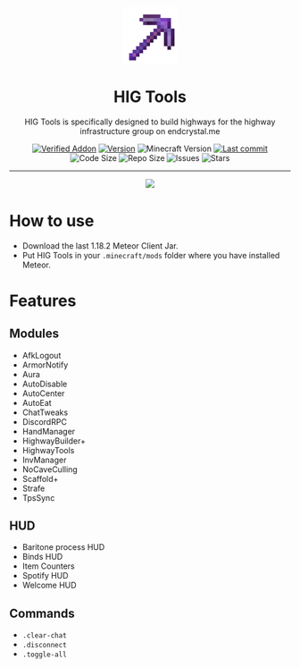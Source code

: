 <div align="center">
  <!-- Logo and Title -->
  <img src="/src/main/resources/assets/higtools/icon.png" alt="logo" width="20%"/>
  <h1>HIG Tools</h1>
  <p>HIG Tools is specifically designed to build highways for the highway infrastructure group on endcrystal.me</p>

  <!-- Fancy badges -->
  <a href="https://anticope.ml/pages/MeteorAddons.html"><img src="https://img.shields.io/badge/Verified%20Addon-Yes-blueviolet" alt="Verified Addon"></a>
  <a href="https://github.com/RedCarlos26/higtools/releases"><img src="https://img.shields.io/badge/Version-v1.5-blueviolet" alt="Version"></a>
  <img src="https://img.shields.io/badge/Minecraft%20Version-1.18.2-default" alt="Minecraft Version">
  <a href="https://github.com/RedCarlos26/higtools/commits/master"><img src="https://img.shields.io/github/last-commit/RedCarlos26/higtools?logo=git" alt="Last commit"></a>
  <img src="https://img.shields.io/github/languages/code-size/RedCarlos26/higtools" alt="Code Size">
  <img src="https://img.shields.io/github/repo-size/RedCarlos26/higtools" alt="Repo Size">
  <img src="https://img.shields.io/github/issues/RedCarlos26/higtools" alt="Issues">
  <img src="https://img.shields.io/github/stars/RedCarlos26/higtools" alt="Stars">
</div>

<hr />

<div align="center">
  <a href="https://discord.gg/T7j3HxeKD7"><img src="https://invidget.switchblade.xyz/T7j3HxeKD7"></a>
</div>

# How to use
- Download the last 1.18.2 Meteor Client Jar.
- Put HIG Tools in your `.minecraft/mods` folder where you have installed Meteor.

# Features
## Modules
- AfkLogout
- ArmorNotify
- Aura
- AutoDisable
- AutoCenter
- AutoEat
- ChatTweaks
- DiscordRPC
- HandManager
- HighwayBuilder+
- HighwayTools
- InvManager
- NoCaveCulling
- Scaffold+
- Strafe
- TpsSync

## HUD
- Baritone process HUD
- Binds HUD
- Item Counters
- Spotify HUD
- Welcome HUD

## Commands
- `.clear-chat`
- `.disconnect`
- `.toggle-all`
